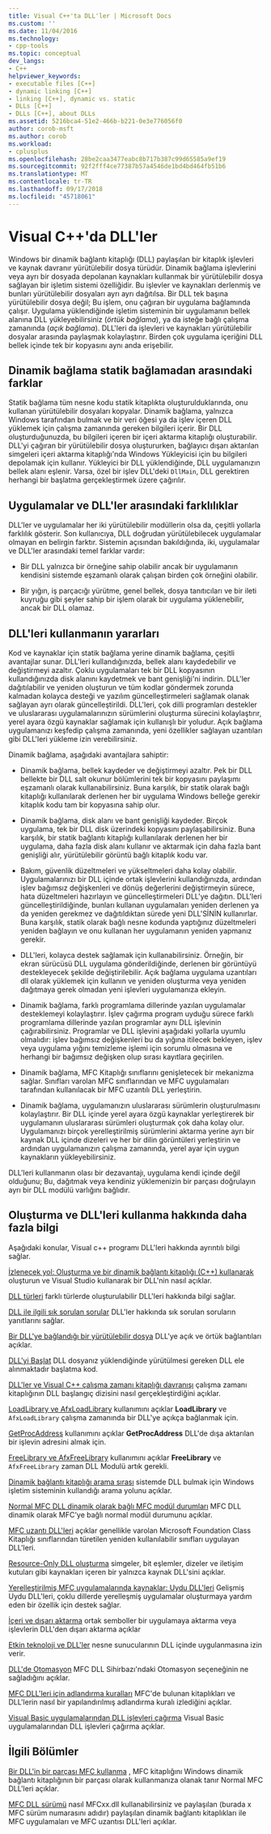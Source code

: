 ```yaml
---
title: Visual C++'ta DLL'ler | Microsoft Docs
ms.custom: ''
ms.date: 11/04/2016
ms.technology:
- cpp-tools
ms.topic: conceptual
dev_langs:
- C++
helpviewer_keywords:
- executable files [C++]
- dynamic linking [C++]
- linking [C++], dynamic vs. static
- DLLs [C++]
- DLLs [C++], about DLLs
ms.assetid: 5216bca4-51e2-466b-b221-0e3e776056f0
author: corob-msft
ms.author: corob
ms.workload:
- cplusplus
ms.openlocfilehash: 28be2caa3477eabc8b717b387c99d65585a9ef19
ms.sourcegitcommit: 92f2fff4ce77387b57a4546de1bd4bd464fb51b6
ms.translationtype: MT
ms.contentlocale: tr-TR
ms.lasthandoff: 09/17/2018
ms.locfileid: "45718061"
---
```

# <a name="dlls-in-visual-c"></a>Visual C++'da DLL'ler

Windows bir dinamik bağlantı kitaplığı (DLL) paylaşılan bir kitaplık işlevleri ve kaynak davranır yürütülebilir dosya türüdür. Dinamik bağlama işlevlerini veya ayrı bir dosyada depolanan kaynakları kullanmak bir yürütülebilir dosya sağlayan bir işletim sistemi özelliğidir. Bu işlevler ve kaynakları derlenmiş ve bunları yürütülebilir dosyaları ayrı ayrı dağıtılsa. Bir DLL tek başına yürütülebilir dosya değil; Bu işlem, onu çağıran bir uygulama bağlamında çalışır. Uygulama yüklendiğinde işletim sisteminin bir uygulamanın bellek alanına DLL yükleyebilirsiniz (*örtük bağlama*), ya da isteğe bağlı çalışma zamanında (*açık bağlama*). DLL'leri da işlevleri ve kaynakları yürütülebilir dosyalar arasında paylaşmak kolaylaştırır. Birden çok uygulama içeriğini DLL bellek içinde tek bir kopyasını aynı anda erişebilir.

## <a name="differences-between-dynamic-linking-and-static-linking"></a>Dinamik bağlama statik bağlamadan arasındaki farklar

Statik bağlama tüm nesne kodu statik kitaplıkta oluşturulduklarında, onu kullanan yürütülebilir dosyaları kopyalar. Dinamik bağlama, yalnızca Windows tarafından bulmak ve bir veri öğesi ya da işlev içeren DLL yüklemek için çalışma zamanında gereken bilgileri içerir. Bir DLL oluşturduğunuzda, bu bilgileri içeren bir içeri aktarma kitaplığı oluşturabilir. DLL'yi çağıran bir yürütülebilir dosya oluştururken, bağlayıcı dışarı aktarılan simgeleri içeri aktarma kitaplığı'nda Windows Yükleyicisi için bu bilgileri depolamak için kullanır. Yükleyici bir DLL yüklendiğinde, DLL uygulamanızın bellek alanı eşlenir. Varsa, özel bir işlev DLL'deki `DllMain`, DLL gerektiren herhangi bir başlatma gerçekleştirmek üzere çağırılır.

<a name="differences-between-applications-and-dlls"></a>

## <a name="differences-between-applications-and-dlls"></a>Uygulamalar ve DLL'ler arasındaki farklılıklar

DLL'ler ve uygulamalar her iki yürütülebilir modüllerin olsa da, çeşitli yollarla farklılık gösterir. Son kullanıcıya, DLL doğrudan yürütülebilecek uygulamalar olmayan en belirgin farktır. Sistemin açısından bakıldığında, iki, uygulamalar ve DLL'ler arasındaki temel farklar vardır:

- Bir DLL yalnızca bir örneğine sahip olabilir ancak bir uygulamanın kendisini sistemde eşzamanlı olarak çalışan birden çok örneğini olabilir.

- Bir yığın, iş parçacığı yürütme, genel bellek, dosya tanıtıcıları ve bir ileti kuyruğu gibi şeyler sahip bir işlem olarak bir uygulama yüklenebilir, ancak bir DLL olamaz.

<a name="advantages-of-using-dlls"></a>

## <a name="advantages-of-using-dlls"></a>DLL'leri kullanmanın yararları

Kod ve kaynaklar için statik bağlama yerine dinamik bağlama, çeşitli avantajlar sunar. DLL'leri kullandığınızda, bellek alanı kaydedebilir ve değiştirmeyi azaltır. Çoklu uygulamaları tek bir DLL kopyasının kullandığınızda disk alanını kaydetmek ve bant genişliği'ni indirin. DLL'ler dağıtılabilir ve yeniden oluşturun ve tüm kodlar göndermek zorunda kalmadan kolayca desteği ve yazılım güncelleştirmeleri sağlamak olanak sağlayan ayrı olarak güncelleştirildi. DLL'leri, çok dilli programları destekler ve uluslararası uygulamalarınızın sürümlerini oluşturma sürecini kolaylaştırır, yerel ayara özgü kaynaklar sağlamak için kullanışlı bir yoludur. Açık bağlama uygulamanızı keşfedip çalışma zamanında, yeni özellikler sağlayan uzantıları gibi DLL'leri yükleme izin verebilirsiniz.

Dinamik bağlama, aşağıdaki avantajlara sahiptir:

- Dinamik bağlama, bellek kaydeder ve değiştirmeyi azaltır. Pek bir DLL bellekte bir DLL salt okunur bölümlerini tek bir kopyasını paylaşımı eşzamanlı olarak kullanabilirsiniz. Buna karşılık, bir statik olarak bağlı kitaplığı kullanılarak derlenen her bir uygulama Windows belleğe gerekir kitaplık kodu tam bir kopyasına sahip olur.

- Dinamik bağlama, disk alanı ve bant genişliği kaydeder. Birçok uygulama, tek bir DLL disk üzerindeki kopyasını paylaşabilirsiniz. Buna karşılık, bir statik bağlantı kitaplığı kullanılarak derlenen her bir uygulama, daha fazla disk alanı kullanır ve aktarmak için daha fazla bant genişliği alır, yürütülebilir görüntü bağlı kitaplık kodu var.

- Bakım, güvenlik düzeltmeleri ve yükseltmeleri daha kolay olabilir. Uygulamalarınızı bir DLL içinde ortak işlevlerini kullandığınızda, ardından işlev bağımsız değişkenleri ve dönüş değerlerini değiştirmeyin sürece, hata düzeltmeleri hazırlayın ve güncelleştirmeleri DLL'ye dağıtın. DLL'leri güncelleştirildiğinde, bunları kullanan uygulamaları yeniden derlenen ya da yeniden gerekmez ve dağıtıldıktan sürede yeni DLL'SİNİN kullanırlar. Buna karşılık, statik olarak bağlı nesne kodunda yaptığınız düzeltmeleri yeniden bağlayın ve onu kullanan her uygulamanın yeniden yapmanız gerekir.

- DLL'leri, kolayca destek sağlamak için kullanabilirsiniz. Örneğin, bir ekran sürücüsü DLL uygulama gönderildiğinde, derlenen bir görüntüyü destekleyecek şekilde değiştirilebilir. Açık bağlama uygulama uzantıları dll olarak yüklemek için kullanın ve yeniden oluşturma veya yeniden dağıtmaya gerek olmadan yeni işlevleri uygulamanıza ekleyin.

- Dinamik bağlama, farklı programlama dillerinde yazılan uygulamalar desteklemeyi kolaylaştırır. İşlev çağırma program uyduğu sürece farklı programlama dillerinde yazılan programlar aynı DLL işlevinin çağırabilirsiniz. Programlar ve DLL işlevini aşağıdaki yollarla uyumlu olmalıdır: işlev bağımsız değişkenleri bu da yığına itilecek bekleyen, işlev veya uygulama yığını temizleme işlemi için sorumlu olmasına ve herhangi bir bağımsız değişken olup sırası kayıtlara geçirilen.

- Dinamik bağlama, MFC Kitaplığı sınıflarını genişletecek bir mekanizma sağlar. Sınıfları varolan MFC sınıflarından ve MFC uygulamaları tarafından kullanılacak bir MFC uzantılı DLL yerleştirin.

- Dinamik bağlama, uygulamanızın uluslararası sürümlerin oluşturulmasını kolaylaştırır. Bir DLL içinde yerel ayara özgü kaynaklar yerleştirerek bir uygulamanın uluslararası sürümleri oluşturmak çok daha kolay olur. Uygulamanızı birçok yerelleştirilmiş sürümlerini aktarma yerine ayrı bir kaynak DLL içinde dizeleri ve her bir dilin görüntüleri yerleştirin ve ardından uygulamanızın çalışma zamanında, yerel ayar için uygun kaynakların yükleyebilirsiniz.

DLL'leri kullanmanın olası bir dezavantajı, uygulama kendi içinde değil olduğunu; Bu, dağıtmak veya kendiniz yüklemenizin bir parçası doğrulayın ayrı bir DLL modülü varlığını bağlıdır.

## <a name="more-information-on-how-to-create-and-use-dlls"></a>Oluşturma ve DLL'leri kullanma hakkında daha fazla bilgi

Aşağıdaki konular, Visual c++ programı DLL'leri hakkında ayrıntılı bilgi sağlar.

[İzlenecek yol: Oluşturma ve bir dinamik bağlantı kitaplığı (C++) kullanarak](../build/walkthrough-creating-and-using-a-dynamic-link-library-cpp.md) oluşturun ve Visual Studio kullanarak bir DLL'nin nasıl açıklar.

[DLL türleri](../build/kinds-of-dlls.md) farklı türlerde oluşturulabilir DLL'leri hakkında bilgi sağlar.

[DLL ile ilgili sık sorulan sorular](../build/dll-frequently-asked-questions.md) DLL'ler hakkında sık sorulan soruların yanıtlarını sağlar.

[Bir DLL'ye bağlandığı bir yürütülebilir dosya](../build/linking-an-executable-to-a-dll.md) DLL'ye açık ve örtük bağlantıları açıklar.

[DLL'yi Başlat](../build/run-time-library-behavior.md#initializing-a-dll) DLL dosyanız yüklendiğinde yürütülmesi gereken DLL ele alınmaktadır başlatma kod.

[DLL'ler ve Visual C++ çalışma zamanı kitaplığı davranışı](../build/run-time-library-behavior.md) çalışma zamanı kitaplığının DLL başlangıç dizisini nasıl gerçekleştirdiğini açıklar.

[LoadLibrary ve AfxLoadLibrary](../build/loadlibrary-and-afxloadlibrary.md) kullanımını açıklar **LoadLibrary** ve `AfxLoadLibrary` çalışma zamanında bir DLL'ye açıkça bağlanmak için.

[GetProcAddress](../build/getprocaddress.md) kullanımını açıklar **GetProcAddress** DLL'de dışa aktarılan bir işlevin adresini almak için.

[FreeLibrary ve AfxFreeLibrary](../build/freelibrary-and-afxfreelibrary.md) kullanımını açıklar **FreeLibrary** ve `AfxFreeLibrary` zaman DLL Modulü artık gerekli.

[Dinamik bağlantı kitaplığı arama sırası](/windows/desktop/Dlls/dynamic-link-library-search-order) sistemde DLL bulmak için Windows işletim sisteminin kullandığı arama yolunu açıklar.

[Normal MFC DLL dinamik olarak bağlı MFC modül durumları](../build/module-states-of-a-regular-dll-dynamically-linked-to-mfc.md) MFC DLL dinamik olarak MFC'ye bağlı normal modül durumunu açıklar.

[MFC uzantı DLL'leri](../build/extension-dlls-overview.md) açıklar genellikle varolan Microsoft Foundation Class Kitaplığı sınıflarından türetilen yeniden kullanılabilir sınıfları uygulayan DLL'leri.

[Resource-Only DLL oluşturma](../build/creating-a-resource-only-dll.md) simgeler, bit eşlemler, dizeler ve iletişim kutuları gibi kaynakları içeren bir yalnızca kaynak DLL'sini açıklar.

[Yerelleştirilmiş MFC uygulamalarında kaynaklar: Uydu DLL'leri](../build/localized-resources-in-mfc-applications-satellite-dlls.md) Gelişmiş Uydu DLL'leri, çoklu dillerde yerelleşmiş uygulamalar oluşturmaya yardım eden bir özellik için destek sağlar.

[İçeri ve dışarı aktarma](../build/importing-and-exporting.md) ortak semboller bir uygulamaya aktarma veya işlevlerin DLL'den dışarı aktarma açıklar

[Etkin teknoloji ve DLL'ler](../build/active-technology-and-dlls.md) nesne sunucularının DLL içinde uygulanmasına izin verir.

[DLL'de Otomasyon](../build/automation-in-a-dll.md) MFC DLL Sihirbazı'ndaki Otomasyon seçeneğinin ne sağladığını açıklar.

[MFC DLL'leri için adlandırma kuralları](../mfc/mfc-library-versions.md#mfc-static-library-naming-conventions) MFC'de bulunan kitaplıkları ve DLL'lerin nasıl bir yapılandırılmış adlandırma kuralı izlediğini açıklar.

[Visual Basic uygulamalarından DLL işlevleri çağırma](../build/calling-dll-functions-from-visual-basic-applications.md) Visual Basic uygulamalarından DLL işlevleri çağırma açıklar.

## <a name="related-sections"></a>İlgili Bölümler

[Bir DLL'in bir parçası MFC kullanma](../mfc/tn011-using-mfc-as-part-of-a-dll.md) , MFC kitaplığını Windows dinamik bağlantı kitaplığının bir parçası olarak kullanmanıza olanak tanır Normal MFC DLL'leri açıklar.

[MFC DLL sürümü](../mfc/tn033-dll-version-of-mfc.md) nasıl MFCxx.dll kullanabilirsiniz ve paylaşılan (burada x MFC sürüm numarasını adıdır) paylaşılan dinamik bağlantı kitaplıkları ile MFC uygulamaları ve MFC uzantısı DLL'leri açıklar.
